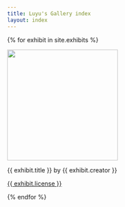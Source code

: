 ```yaml
---
title: Luyu's Gallery index
layout: index
---
```


{% for exhibit in site.exhibits %}

<img src= "{{ exhibit.image-url }}" width = 256 >
<p>{{ exhibit.title }} by {{ exhibit.creator }}</p>
<p><a href= "{{ exhibit.license-url }}">{{ exhibit.license }}</a></p>

{% endfor %}